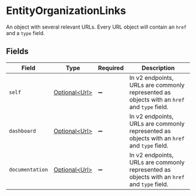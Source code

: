 # EntityOrganizationLinks

An object with several relevant URLs. Every URL object will contain an `href` and a `type` field.


## Fields

| Field                                                                                      | Type                                                                                       | Required                                                                                   | Description                                                                                |
| ------------------------------------------------------------------------------------------ | ------------------------------------------------------------------------------------------ | ------------------------------------------------------------------------------------------ | ------------------------------------------------------------------------------------------ |
| `self`                                                                                     | [Optional\<Url>](../../models/components/Url.md)                                           | :heavy_minus_sign:                                                                         | In v2 endpoints, URLs are commonly represented as objects with an `href` and `type` field. |
| `dashboard`                                                                                | [Optional\<Url>](../../models/components/Url.md)                                           | :heavy_minus_sign:                                                                         | In v2 endpoints, URLs are commonly represented as objects with an `href` and `type` field. |
| `documentation`                                                                            | [Optional\<Url>](../../models/components/Url.md)                                           | :heavy_minus_sign:                                                                         | In v2 endpoints, URLs are commonly represented as objects with an `href` and `type` field. |